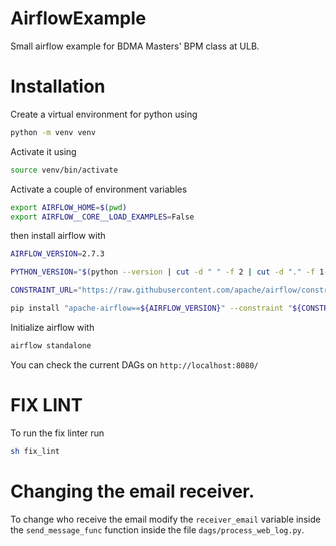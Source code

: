 # AirflowExample
Small airflow example for BDMA Masters' BPM class at ULB.

# Installation 

Create a virtual environment for python using 
```sh
python -m venv venv
```

Activate it using 
```sh
source venv/bin/activate
```

Activate a couple of environment variables
```sh
export AIRFLOW_HOME=$(pwd)
export AIRFLOW__CORE__LOAD_EXAMPLES=False
```
then install airflow with 
```sh
AIRFLOW_VERSION=2.7.3

PYTHON_VERSION="$(python --version | cut -d " " -f 2 | cut -d "." -f 1-2)"

CONSTRAINT_URL="https://raw.githubusercontent.com/apache/airflow/constraints-${AIRFLOW_VERSION}/constraints-${PYTHON_VERSION}.txt"

pip install "apache-airflow==${AIRFLOW_VERSION}" --constraint "${CONSTRAINT_URL}"
```



Initialize airflow with
```sh
airflow standalone
```

You can check the current DAGs on `http://localhost:8080/`

# FIX LINT

To run the fix linter run 
```sh
sh fix_lint
```

# Changing the email receiver.

To change who receive the email modify the `receiver_email` variable inside the `send_message_func` function inside the file `dags/process_web_log.py`.